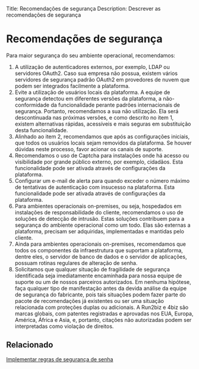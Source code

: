 Title: Recomendações de segurança
Description: Descrever as recomendações de segurança

# Recomendações de segurança

Para maior segurança do seu ambiente operacional, recomendamos:

1)	A utilização de autenticadores externos, por exemplo, LDAP ou servidores OAuth2. Caso sua empresa não possua, existem vários servidores de segurança padrão OAuth2 em provedores de nuvem que podem ser integrados facilmente a plataforma.
2)	Evite a utilização de usuários locais da plataforma. A equipe de segurança detectou em diferentes versões da plataforma, a não-conformidade da funcionalidade perante padrões internacionais de segurança. Portanto, recomendamos a sua não utilização. Ela será descontinuada nas próximas versões, e como descrito no item 1, existem alternativas rápidas, acessíveis e mais seguras em substituição desta funcionalidade.
3)	Alinhado ao item 2, recomendamos que após as configurações iniciais, que todos os usuários locais sejam removidos da plataforma. Se houver dúvidas neste processo, favor acionar os canais de suporte.
4)	Recomendamos o uso de Captcha para instalações onde há acesso ou visibilidade por grande público externo, por exemplo, cidadãos. Esta funcionalidade pode ser ativada através de configurações da plataforma.
5)	Configurar um e-mail de alerta para quando exceder o número máximo de tentativas de autenticação com insucesso na plataforma. Esta funcionalidade pode ser ativada através de configurações da plataforma.
6)	Para ambientes operacionais on-premises, ou seja, hospedados em instalações de responsabilidade do cliente, recomendamos o uso de soluções de detecção de intrusão. Estas soluções contribuem para a segurança do ambiente operacional como um todo. Elas são externas a plataforma, precisam ser adquiridas, implementadas e mantidas pelo cliente.
7)	Ainda para ambientes operacionais on-premises, recomendamos que todos os componentes da infraestrutura que suportam a plataforma, dentre eles, o servidor de banco de dados e o servidor de aplicações, possuam rotinas regulares de alteração de senha.
8)	Solicitamos que qualquer situação de fragilidade de segurança identificada seja imediatamente encaminhada para nossa equipe de suporte ou um de nossos parceiros autorizados. Em nenhuma hipótese, faça qualquer tipo de manifestação antes da devida análise da equipe de segurança do fabricante, pois tais situações podem fazer parte do pacote de recomendações já existentes ou ser uma situação relacionada com proteções duplas ou adicionais. A Run2biz e 4biz são marcas globais, com patentes registradas e aprovadas nos EUA, Europa, América, África e Asia, e, portanto, citações não autorizadas podem ser interpretadas como violação de direitos.


## Relacionado

[Implementar regras de segurança de senha](/pt-br/4biz-helium/platform-administration/security/implement-password-security-rules.html)
